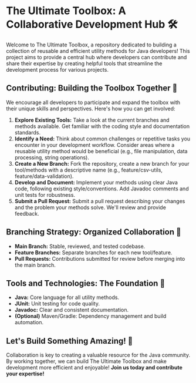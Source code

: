 # The Ultimate Toolbox: A Collaborative Development Hub 🛠️

Welcome to The Ultimate Toolbox, a repository dedicated to building a collection of reusable and efficient utility methods for Java developers!
This project aims to provide a central hub where developers can contribute and share their expertise by creating helpful tools that streamline the development process for various projects.

## Contributing: Building the Toolbox Together 🤝

We encourage all developers to participate and expand the toolbox with their unique skills and perspectives. Here's how you can get involved:
1. **Explore Existing Tools:** Take a look at the current branches and methods available. Get familiar with the coding style and documentation standards.
2. **Identify a Need:** Think about common challenges or repetitive tasks you encounter in your development workflow. Consider areas where a reusable utility method would be beneficial (e.g., file manipulation, data processing, string operations).
3. **Create a New Branch:** Fork the repository, create a new branch for your tool/methods with a descriptive name (e.g., feature/csv-utils, feature/data-validation).
4. **Develop and Document:** Implement your methods using clear Java code, following existing style/conventions. Add Javadoc comments and unit tests for robustness.
5. **Submit a Pull Request:** Submit a pull request describing your changes and the problem your methods solve. We'll review and provide feedback.

## Branching Strategy: Organized Collaboration 🌳
- **Main Branch:** Stable, reviewed, and tested codebase.
- **Feature Branches:** Separate branches for each new tool/feature.
- **Pull Requests:** Contributions submitted for review before merging into the main branch.

## Tools and Technologies: The Foundation 🧱

- **Java:** Core language for all utility methods.
- **JUnit:** Unit testing for code quality.
- **Javadoc:** Clear and consistent documentation.
- **(Optional)** Maven/Gradle: Dependency management and build automation.

## Let's Build Something Amazing! 🚀
Collaboration is key to creating a valuable resource for the Java community. By working together, we can build The Ultimate Toolbox and make development more efficient and enjoyable!
**Join us today and contribute your expertise!**
